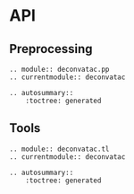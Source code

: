 # API

## Preprocessing

```{eval-rst}
.. module:: deconvatac.pp
.. currentmodule:: deconvatac

.. autosummary::
    :toctree: generated
```

## Tools

```{eval-rst}
.. module:: deconvatac.tl
.. currentmodule:: deconvatac

.. autosummary::
    :toctree: generated
```
